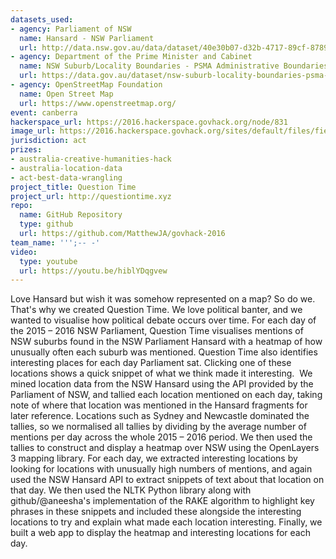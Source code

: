 ```yaml
---
datasets_used:
- agency: Parliament of NSW
  name: Hansard - NSW Parliament
  url: http://data.nsw.gov.au/data/dataset/40e30b07-d32b-4717-89cf-8789fd54b123
- agency: Department of the Prime Minister and Cabinet
  name: NSW Suburb/Locality Boundaries - PSMA Administrative Boundaries
  url: https://data.gov.au/dataset/nsw-suburb-locality-boundaries-psma-administrative-boundaries/resource/0fea6eba-b9d4-4428-953b-a1cf87533aff
- agency: OpenStreetMap Foundation
  name: Open Street Map
  url: https://www.openstreetmap.org/
event: canberra
hackerspace_url: https://2016.hackerspace.govhack.org/node/831
image_url: https://2016.hackerspace.govhack.org/sites/default/files/field/image/screen%20shot%202016-07-31%20at%2010.56.46%20am.png
jurisdiction: act
prizes:
- australia-creative-humanities-hack
- australia-location-data
- act-best-data-wrangling
project_title: Question Time
project_url: http://questiontime.xyz
repo:
  name: GitHub Repository
  type: github
  url: https://github.com/MatthewJA/govhack-2016
team_name: ''';-- -'
video:
  type: youtube
  url: https://youtu.be/hiblYDqgvew
---
```


Love Hansard but wish it was somehow represented on a map? So do we. That's why we created Question Time.
We love political banter, and we wanted to visualise how political debate occurs over time. For each day of the 2015 – 2016 NSW Parliament, Question Time visualises mentions of NSW suburbs found in the NSW Parliament Hansard with a heatmap of how unusually often each suburb was mentioned.
Question Time also identifies interesting places for each day Parliament sat. Clicking one of these locations shows a quick snippet of what we think made it interesting. 
We mined location data from the NSW Hansard using the API provided by the Parliament of NSW, and tallied each location mentioned on each day, taking note of where that location was mentioned in the Hansard fragments for later reference. Locations such as Sydney and Newcastle dominated the tallies, so we normalised all tallies by dividing by the average number of mentions per day across the whole 2015 – 2016 period. We then used the tallies to construct and display a heatmap over NSW using the OpenLayers 3 mapping library. For each day, we extracted interesting locations by looking for locations with unusually high numbers of mentions, and again used the NSW Hansard API to extract snippets of text about that location on that day. We then used the NLTK Python library along with github/@aneesha's implementation of the RAKE algorithm to highlight key phrases in these snippets and included these alongside the interesting locations to try and explain what made each location interesting. Finally, we built a web app to display the heatmap and interesting locations for each day.